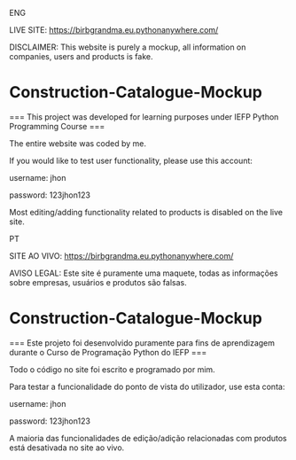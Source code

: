 ENG


LIVE SITE: https://birbgrandma.eu.pythonanywhere.com/﻿

DISCLAIMER: This website is purely a mockup, all information on companies, users and products is fake.


# Construction-Catalogue-Mockup

=== This project was developed for learning purposes under IEFP Python Programming Course ===

The entire website was coded by me.

If you would like to test user functionality, please use this account:

username: jhon

password: 123jhon123

Most editing/adding functionality related to products is disabled on the live site.



PT


SITE AO VIVO: https://birbgrandma.eu.pythonanywhere.com/﻿

AVISO LEGAL: Este site é puramente uma maquete, todas as informações sobre empresas, usuários e produtos são falsas.


# Construction-Catalogue-Mockup

=== Este projeto foi desenvolvido puramente para fins de aprendizagem durante o Curso de Programação Python do IEFP ===

Todo o código no site foi escrito e programado por mim.

Para testar a funcionalidade do ponto de vista do utilizador, use esta conta:

username: jhon

password: 123jhon123

A maioria das funcionalidades de edição/adição relacionadas com produtos está desativada no site ao vivo.
